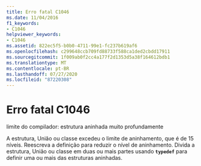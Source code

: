 ```yaml
---
title: Erro fatal C1046
ms.date: 11/04/2016
f1_keywords:
- C1046
helpviewer_keywords:
- C1046
ms.assetid: 822ec5f5-b0b0-4711-99e1-fc237b619af6
ms.openlocfilehash: c299648ccb709fd88733f588ca1ded2cbdd17911
ms.sourcegitcommit: 1f009ab0f2cc4a177f2d1353d5a38f164612bdb1
ms.translationtype: MT
ms.contentlocale: pt-BR
ms.lasthandoff: 07/27/2020
ms.locfileid: "87220308"
---
```

# <a name="fatal-error-c1046"></a>Erro fatal C1046

limite do compilador: estrutura aninhada muito profundamente

A estrutura, União ou classe excedeu o limite de aninhamento, que é de 15 níveis. Reescreva a definição para reduzir o nível de aninhamento. Divida a estrutura, União ou classe em duas ou mais partes usando **`typedef`** para definir uma ou mais das estruturas aninhadas.
